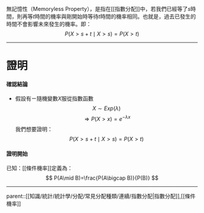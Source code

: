 無記憶性（Memoryless Property），是指在[[指數分配]]中，若我們已經等了$s$時間，則再等$t$時間的機率與剛開始時等待$t$時間的機率相同。也就是，過去已發生的時間不會影響未來發生的機率。即：
$$
P(X>s+t\mid X>s)=P(X>t)
$$
- - -
# 證明
#### 確認結論
- 假設有ㄧ隨機變數$X$服從指數函數
$$
X\sim Exp(\lambda)
$$
$$
\Rightarrow P(X>x)=e^{-\lambda x}
$$
我們想要證明：
$$
P(X>s+t\mid X>s)=P(X>t)
$$
#### 證明開始
已知：[[條件機率]]定義為：
$$
P(A\mid B)=\frac{P(A\bigcap B)}{P(B)}
$$

- - -
parent::[[知識/統計/統計學/分配/常見分配種類/連續/指數分配|指數分配]],[[條件機率]]
